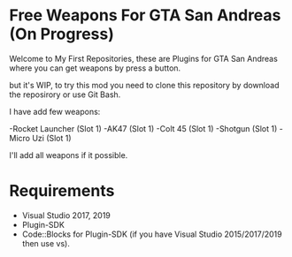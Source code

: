 # Free Weapons For GTA San Andreas (On Progress)
Welcome to My First Repositories, these are Plugins for GTA San Andreas where you can get weapons by press a button.

but it's WIP, to try this mod you need to clone this repository by download the reposirory or use Git Bash.

I have add few weapons:

-Rocket Launcher (Slot 1)
-AK47 (Slot 1)
-Colt 45 (Slot 1)
-Shotgun (Slot 1)
-Micro Uzi (Slot 1)

I'll add all weapons if it possible.

# Requirements
- Visual Studio 2017, 2019
- Plugin-SDK
- Code::Blocks for Plugin-SDK (if you have Visual Studio 2015/2017/2019 then use vs).
